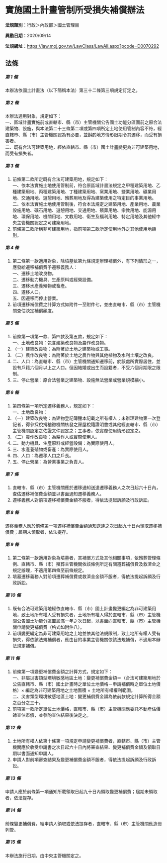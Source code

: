 # 實施國土計畫管制所受損失補償辦法

**法規類別**：行政＞內政部＞國土管理目

**異動日期**：2020/09/14  

**法規網址**：https://law.moj.gov.tw/LawClass/LawAll.aspx?pcode=D0070292





## 法條
##### 第 1 條
本辦法依國土計畫法（以下簡稱本法）第三十二條第三項規定訂定之。

##### 第 2 條
本辦法適用對象，規定如下：  
一、區域計畫實施前或直轄市、縣（市）主管機關公告國土功能分區圖前之原合法建築物、設施，與本法第二十三條第二項或第四項所定土地使用管制內容不符，經直轄市、縣（市）主管機關認為有必要，並斟酌地方情形限期令其遷移，而受有損害者。  
二、既有合法可建築用地，經依直轄市、縣（市）國土計畫變更為非可建築用地，而受有損失者。

##### 第 3 條
1. 前條第二款所定既有合法可建築用地，規定如下：  
一、依本法實施土地使用管制前，符合原區域計畫法規定之甲種建築用地、乙種建築用地、丙種建築用地、丁種建築用地、窯業用地、鹽業用地、礦業用地、交通用地、遊憩用地、殯葬用地及得為建築使用之特定目的事業用地。  
二、依本法實施土地使用管制後，符合本法規定之建築用地、產業用地、農業設施用地、礦石用地、遊憩用地、交通用地、殯葬用地、宗教用地、能源用地、環保用地、機關用地、文教用地、衛生及福利用地、特定用地及其他經中央主管機關認定之可建築用地。
1. 前條第二款所稱非可建築用地，指前項第二款所定使用地外之其他使用地類別。

##### 第 4 條
1. 第二條第一款適用對象，除墳墓依第九條規定辦理補償外，有下列情形之一，應發給遷移補償費予遷移義務人：  
一、遷移土地改良物。  
二、遷移動力機具、生產原料或經營設備。  
三、遷移水產養殖物或畜產。  
四、遷移人口。  
五、因遷移而停止營業。
1. 前項遷移補償費之計算方式如附件一至附件七，並由直轄市、縣（市）主管機關查估決定補償額度。

##### 第 5 條
1. 前條第一項第一款、第四款及第五款，規定如下：  
一、土地改良物：包含建築改良物及農作改良物。
1. （一）建築改良物：為附著於土地之建築物或工事。
1. （二）農作改良物：為附著於土地之農作物與其他植物及水利土壤之改良。
1. 二、人口：為直轄市、縣（市）主管機關通知遷移前，於該處所實際居住，並設有戶籍六個月以上之人口。但因結婚或出生而設籍者，不受六個月期限之限制。
1. 三、停止營業：原合法營業之建築物、設施無法營業或營業規模縮小。

##### 第 6 條
1. 第四條第一項所定遷移義務人，規定如下：  
一、土地改良物：
1. （一）建築改良物：為建物登記簿謄本記載之所有權人；未辦理建物第一次登記者，得參採稅捐稽徵機關核發之房屋稅籍證明書或其他經直轄市、縣（市）主管機關認定之佐證文件認定之；工事者，依實際使用情形認定之。
1. （二）農作改良物：為耕作人或實際使用人。
1. 二、動力機具、生產原料或經營設備：為實際使用人。
1. 三、水產養殖物或畜產：為實際使用人。
1. 四、人口：為遷移人口之戶長。
1. 五、停止營業：為營業事業之負責人。

##### 第 7 條
1. 直轄市、縣（市）主管機關應於遷移通知送達遷移義務人之次日起六十日內，查估遷移補償費金額並以書面通知遷移義務人。
1. 遷移義務人對前項遷移補償費金額不服者，得依法提起訴願及行政訴訟。

##### 第 8 條
遷移義務人應於前條第一項遷移補償費金額通知送達之次日起九十日內領取遷移補償費；屆期未領取者，依法提存。

##### 第 9 條
1. 第二條第一款適用對象為墳墓者，其補償方式及其他相關事項，依殯葬管理條例、直轄市、縣（市）殯葬主管機關依該條例所定有關遷葬補償費及救濟金之規定辦理，不適用第四條至前條規定。
1. 墳墓遷移義務人對前項遷葬補償費或救濟金金額不服者，得依法提起訴願及行政訴訟。

##### 第 10 條
1. 既有合法可建築用地經依直轄市、縣（市）國土計畫變更編定為非可建築用地，致土地所有權人受有損失者，土地所有權人得於直轄市、縣（市）主管機關公告國土功能分區圖屆滿一年之次日起，以書面向直轄市、縣（市）主管機關申請變更補償費（格式如附件八）。
1. 前項變更編定為非可建築用地之土地並依其他法規限制，致土地所有權人受有損失，得依該法規補償者，應由目的事業主管機關依該法規補償，不適用本辦法規定補償。

##### 第 11 條
1. 前條第一項變更補償費金額之計算方式，規定如下：  
一、非屬災害類型環境敏感地區土地：變更補償費金額＝（合法可建築用地於公告直轄市、縣（市）國土計畫時之單位土地價格－申請補償時之單位土地價格）× 編定為非可建築用地之土地面積 ×  土地所有權權利範圍。  
二、災害類型環境敏感地區土地：變更補償費金額為依前款規定計算所得金額之百分之三十。
1. 前項第一款所定單位土地價格，直轄市、縣（市）主管機關應委託不動產估價師查估市價，並參酌查估結果後決定之。

##### 第 12 條
1. 土地所有權人依第十條第一項規定申請變更補償費者，直轄市、縣（市）主管機關應於收受申請書之次日起六十日內將審查結果、變更補償費金額及領取日期以書面通知申請人。
1. 申請人對前項審查結果及變更補償費金額不服者，得依法提起訴願及行政訴訟。

##### 第 13 條
申請人應於前條第一項通知所載領取日起九十日內領取變更補償費；屆期未領取者，依法提存。

##### 第 14 條
前條變更補償費，經申請人領取或依法提存者，直轄市、縣（市）主管機關應造冊列管。

##### 第 15 條
本辦法施行日期，由中央主管機關定之。


